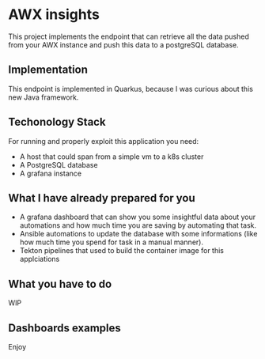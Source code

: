 # AWX insights

This project implements the endpoint that can retrieve all the data pushed from your AWX instance and push this data to a postgreSQL database.

## Implementation

This endpoint is implemented in Quarkus, because I was curious about this new Java framework.

## Techonology Stack

For running and properly exploit this application you need:
* A host that could span from a simple vm to a k8s cluster
* A PostgreSQL database
* A grafana instance


## What I have already prepared for you
* A grafana dashboard that can show you some insightful data about your automations and how much time you are saving by automating that task.
* Ansible automations to update the database with some informations (like how much time you spend for task in a manual manner).
* Tekton pipelines that used to build the container image for this applciations

## What you have to do
WIP

## Dashboards examples


Enjoy
